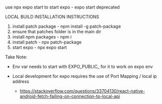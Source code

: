 use npx expo start to start expo - expo start deprecated


LOCAL BUILD INSTALLATION INSTRUCTIONS
1. install patch package - npm install -g patch-package
2. ensure that patches folder is in the main dir
3. install npm packages - npm i
4. install patch - npx patch-package
5. start expo - npx expo start


Take Note:
- Env var needs to start with EXPO_PUBLIC_ for it to work on expo env

- Local development for expo requires the use of Port Mapping / local ip address 
    - https://stackoverflow.com/questions/33704130/react-native-android-fetch-failing-on-connection-to-local-api
